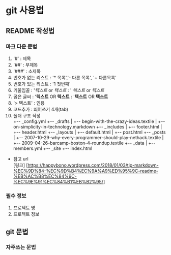 # git 사용법
## README 작성법
### 마크 다운 문법
1. '#' :  제목
2. '##' : 부제목
3. '###' : 소제목
4. 번호가 없는 리스트 : '* 목록','- 다른 목록', '+ 다른목록'
5. 번호가 있는 리스트  : '1 첫번째'
6. 기울임꼴 : '*텍스트* or _텍스트_ : ' *텍스트* or _텍스트_
7. 굵은 글씨 : '**텍스트** OR  __텍스트__ : '**텍스트** OR  __텍스트__
8. '> 텍스트' : 인용
9. 코드추가 : 띄어쓰기 4개(tab)
10. 폴더 구조 작성 <br>
+-- _config.yml
+-- _drafts
|   +-- begin-with-the-crazy-ideas.textile
|   +-- on-simplicity-in-technology.markdown
+-- _includes
|   +-- footer.html
|   +-- header.html
+-- _layouts
|   +-- default.html
|   +-- post.html
+-- _posts
|   +-- 2007-10-29-why-every-programmer-should-play-nethack.textile
|   +-- 2009-04-26-barcamp-boston-4-roundup.textile
+-- _data
|   +-- members.yml
+-- _site
+-- index.html
- 참고 url <br>
 [링크] [https://happybono.wordpress.com/2018/01/03/tip-markdown-%EC%9D%84-%EC%9D%B4%EC%9A%A9%ED%95%9C-readme-%EB%AC%B8%EC%84%9C-%EC%9E%91%EC%84%B1%EB%B2%95/]

### 필수 정보
1. 프로젝트 명
2. 프로젝트 정보

## git 문법
### 자주쓰는 문법

